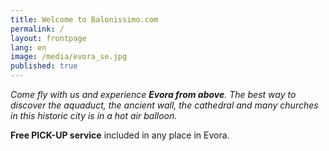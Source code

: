 ```yaml
---
title: Welcome to Balonissimo.com
permalink: /
layout: frontpage
lang: en
image: /media/evora_se.jpg
published: true
---
```

_Come fly with us and experience **Evora from above**. The best way to discover the aquaduct, the ancient wall, the cathedral and many churches in this historic city is in a hot air balloon._

**Free PICK-UP service** included in any place in Evora.
